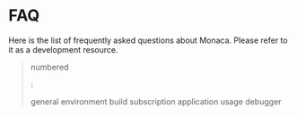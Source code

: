 FAQ
===

Here is the list of frequently asked questions about Monaca. Please
refer to it as a development resource.

> numbered
>
> :   
>
> general environment build subscription application usage debugger
